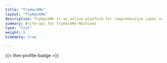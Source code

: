 ```yaml
---
title: "TryHackMe"
layout: "TryHackMe"
description: TryHackMe is an online platform for comprehensive cyber security training that allows individuals all over the world to improve their hacking skills.
summary: Write-ups for TryHackMe Machines
type: "list"
weight: 9
hidemeta: true

---
```


{{< thm-profile-badge >}}
